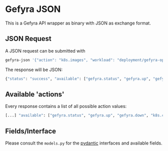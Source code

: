 #  Gefyra JSON
This is a Gefyra API wrapper as binary with JSON as exchange format.

## JSON Request
A JSON request can be submitted with

```bash
gefyra-json '{"action": "k8s.images", "workload": "deployment/gefyra-operator", "namespace": "gefyra"}'
```

The response will be JSON:

```bash
{"status": "success", "available": ["gefyra.status", "gefyra.up", "gefyra.down", "k8s.contexts", "k8s.namespaces", "k8s.workloads", "k8s.images"], "host": "thinkpad-x1", "user": "mschilonka", "response": {"containers": [{"image": "quay.io/gefyra/operator:0.10.2", "ports": []}]}}
```


## Available 'actions'
Every response contains a list of all possible action values:

```bash
[...] "available": ["gefyra.status", "gefyra.up", "gefyra.down", "k8s.contexts", "k8s.namespaces", "k8s.workloads", "k8s.images"] [...]
```

## Fields/Interface
Please consult the `models.py` for the [pydantic](https://pydantic-docs.helpmanual.io/) interfaces and available
fields.

